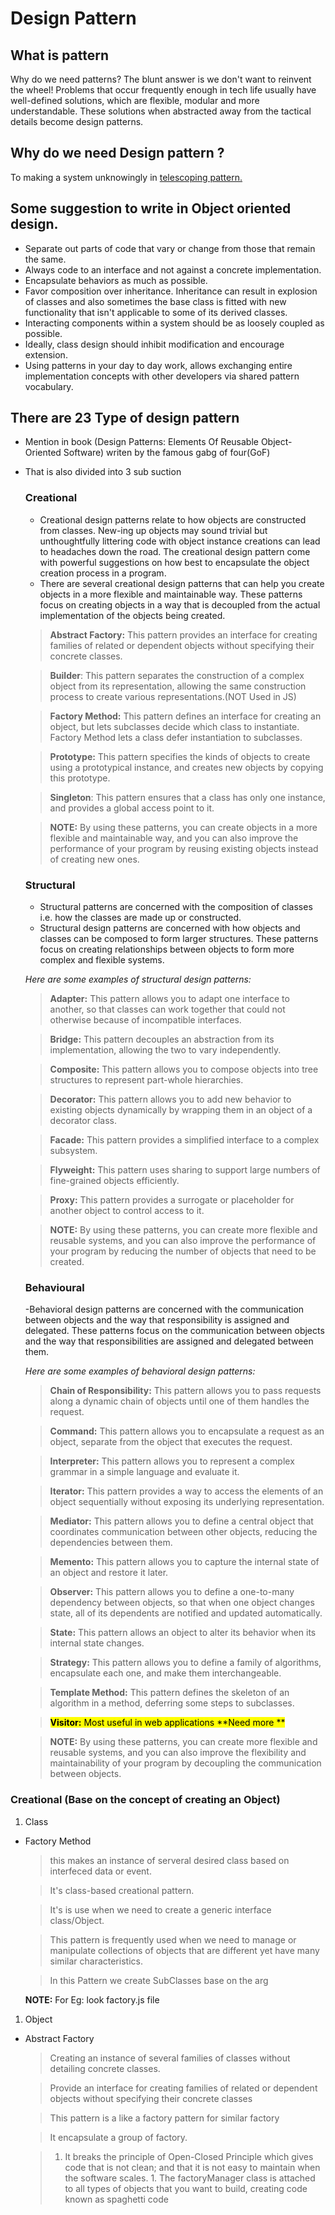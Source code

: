 
# Design Pattern

## What is pattern
Why do we need patterns? The blunt answer is we don't want to reinvent the wheel! Problems that occur frequently enough in tech life usually have well-defined solutions, which are flexible, modular and more understandable. These solutions when abstracted away from the tactical details become design patterns.

## Why do we need Design pattern ?
To making a system unknowingly in [telescoping pattern.](https://medium.com/@modestofiguereo/design-patterns-2-the-builder-pattern-and-the-telescoping-constructor-anti-pattern-60a33de7522e)


## Some suggestion to write in Object oriented design.

  - Separate out parts of code that vary or change from those that remain the same.
  - Always code to an interface and not against a concrete implementation.
  - Encapsulate behaviors as much as possible.
  - Favor composition over inheritance. Inheritance can result in explosion of classes and also sometimes the base class is fitted with new functionality that isn't applicable to some of its derived classes.
  - Interacting components within a system should be as loosely coupled as possible.
  - Ideally, class design should inhibit modification and encourage extension.
  - Using patterns in your day to day work, allows exchanging entire implementation concepts with other developers via shared pattern vocabulary.

## There are 23 Type of design pattern

  - Mention in book (Design Patterns: Elements Of Reusable Object-Oriented Software) writen by the famous gabg of four(GoF)
  - That is also divided into 3 sub suction 
    ### Creational
      - Creational design patterns relate to how objects are constructed from classes. New-ing up objects may sound trivial but unthoughtfully littering code with object instance creations can lead to headaches down the road. The creational design pattern come with powerful suggestions on how best to encapsulate the object creation process in a program.
      - There are several creational design patterns that can help you create objects in a more flexible and maintainable way. These patterns focus on creating objects in a way that is decoupled from the actual implementation of the objects being created.

      > **Abstract Factory:** This pattern provides an interface for creating families of related or dependent objects without specifying their concrete classes.

      > **Builder**: This pattern separates the construction of a complex object from its representation, allowing the same construction process to create various representations.(NOT Used in JS)

      > **Factory Method:** This pattern defines an interface for creating an object, but lets subclasses decide which class to instantiate. Factory Method lets a class defer instantiation to subclasses.

      > **Prototype:** This pattern specifies the kinds of objects to create using a prototypical instance, and creates new objects by copying this prototype.

      > **Singleton**: This pattern ensures that a class has only one instance, and provides a global access point to it.

      > **NOTE:** By using these patterns, you can create objects in a more flexible and maintainable way, and you can also improve the performance of your program by reusing existing objects instead of creating new ones.
    ### Structural
    - Structural patterns are concerned with the composition of classes i.e. how the classes are made up or constructed. 
    - Structural design patterns are concerned with how objects and classes can be composed to form larger structures. These patterns focus on creating relationships between objects to form more complex and flexible systems.

    *Here are some examples of structural design patterns:*

    > **Adapter:** This pattern allows you to adapt one interface to another, so that classes can work together that could not otherwise because of incompatible interfaces.

    > **Bridge:** This pattern decouples an abstraction from its implementation, allowing the two to vary independently.

    > **Composite:** This pattern allows you to compose objects into tree structures to represent part-whole hierarchies.

    > **Decorator:** This pattern allows you to add new behavior to existing objects dynamically by wrapping them in an object of a decorator class.

    > **Facade:** This pattern provides a simplified interface to a complex subsystem.

    > **Flyweight:** This pattern uses sharing to support large numbers of fine-grained objects efficiently.

    > **Proxy:** This pattern provides a surrogate or placeholder for another object to control access to it.

    > **NOTE:** By using these patterns, you can create more flexible and reusable systems, and you can also improve the performance of your program by reducing the number of objects that need to be created.


    ### Behavioural
    -Behavioral design patterns are concerned with the communication between objects and the way that responsibility is assigned and delegated. These patterns focus on the communication between objects and the way that responsibilities are assigned and delegated between them.

      *Here are some examples of behavioral design patterns:*

      > **Chain of Responsibility:** This pattern allows you to pass requests along a dynamic chain of objects until one of them handles the request.

      > **Command:** This pattern allows you to encapsulate a request as an object, separate from the object that executes the request.

      > **Interpreter:** This pattern allows you to represent a complex grammar in a simple language and evaluate it.

      > **Iterator:** This pattern provides a way to access the elements of an object sequentially without exposing its underlying representation.

      > **Mediator:** This pattern allows you to define a central object that coordinates communication between other objects, reducing the dependencies between them.

      > **Memento:** This pattern allows you to capture the internal state of an object and restore it later.

      > **Observer:** This pattern allows you to define a one-to-many dependency between objects, so that when one object changes state, all of its dependents are notified and updated automatically.

      > **State:** This pattern allows an object to alter its behavior when its internal state changes.

      > **Strategy:** This pattern allows you to define a family of algorithms, encapsulate each one, and make them interchangeable.

      > **Template Method:** This pattern defines the skeleton of an algorithm in a method, deferring some steps to subclasses.


      > <mark> **Visitor:** Most useful in web applications **Need more ** </mark>

      > **NOTE:** By using these patterns, you can create more flexible and reusable systems, and you can also improve the flexibility and maintainability of your program by decoupling the communication between objects.
  
### Creational (Base on the concept of creating an Object)
1. Class
   
- Factory Method
  
    > this makes an instance of serveral desired class based on interfeced data or event.

    > It's class-based creational pattern.

    > It's is use when we need to create a generic interface class/Object.

    > This pattern is frequently used when we need to manage or manipulate collections of objects that are different yet have many similar characteristics.

    > In this Pattern we create SubClasses base on the arg 

    **NOTE:** For Eg: look factory.js file 

1. Object
- Abstract Factory
    > Creating an instance of several families of classes without detailing concrete classes.

    > Provide an interface for creating families of related or dependent objects without specifying their concrete classes

    > This pattern is a like a factory pattern for similar factory 

    > It encapsulate a group of factory.

    > 1. It breaks the principle of Open-Closed Principle which gives code that is not clean; and that it is not easy to maintain when the software scales.
      1. The factoryManager class is attached to all types of objects that you want to build, creating code known as spaghetti code


   